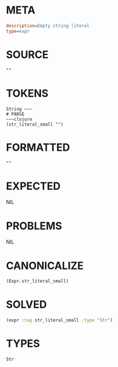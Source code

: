 # META
~~~ini
description=Empty string literal
type=expr
~~~
# SOURCE
~~~roc
""
~~~
# TOKENS
~~~text
String ~~~
# PARSE
~~~clojure
(str_literal_small "")
~~~
# FORMATTED
~~~roc
""
~~~
# EXPECTED
NIL
# PROBLEMS
NIL
# CANONICALIZE
~~~clojure
(Expr.str_literal_small)
~~~
# SOLVED
~~~clojure
(expr :tag str_literal_small :type "Str")
~~~
# TYPES
~~~roc
Str
~~~
